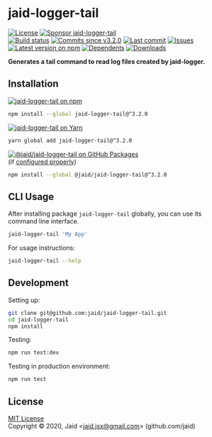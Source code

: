# jaid-logger-tail


<a href="https://raw.githubusercontent.com/jaid/jaid-logger-tail/master/license.txt"><img src="https://img.shields.io/github/license/jaid/jaid-logger-tail?style=flat-square" alt="License"/></a> <a href="https://github.com/sponsors/jaid"><img src="https://img.shields.io/badge/<3-Sponsor-FF45F1?style=flat-square" alt="Sponsor jaid-logger-tail"/></a>  
<a href="https://actions-badge.atrox.dev/jaid/jaid-logger-tail/goto"><img src="https://img.shields.io/endpoint.svg?style=flat-square&url=https%3A%2F%2Factions-badge.atrox.dev%2Fjaid%2Fjaid-logger-tail%2Fbadge" alt="Build status"/></a> <a href="https://github.com/jaid/jaid-logger-tail/commits"><img src="https://img.shields.io/github/commits-since/jaid/jaid-logger-tail/v3.2.0?style=flat-square&logo=github" alt="Commits since v3.2.0"/></a> <a href="https://github.com/jaid/jaid-logger-tail/commits"><img src="https://img.shields.io/github/last-commit/jaid/jaid-logger-tail?style=flat-square&logo=github" alt="Last commit"/></a> <a href="https://github.com/jaid/jaid-logger-tail/issues"><img src="https://img.shields.io/github/issues/jaid/jaid-logger-tail?style=flat-square&logo=github" alt="Issues"/></a>  
<a href="https://npmjs.com/package/jaid-logger-tail"><img src="https://img.shields.io/npm/v/jaid-logger-tail?style=flat-square&logo=npm&label=latest%20version" alt="Latest version on npm"/></a> <a href="https://github.com/jaid/jaid-logger-tail/network/dependents"><img src="https://img.shields.io/librariesio/dependents/npm/jaid-logger-tail?style=flat-square&logo=npm" alt="Dependents"/></a> <a href="https://npmjs.com/package/jaid-logger-tail"><img src="https://img.shields.io/npm/dm/jaid-logger-tail?style=flat-square&logo=npm" alt="Downloads"/></a>

**Generates a tail command to read log files created by jaid-logger.**





## Installation

<a href="https://npmjs.com/package/jaid-logger-tail"><img src="https://img.shields.io/badge/npm-jaid--logger--tail-C23039?style=flat-square&logo=npm" alt="jaid-logger-tail on npm"/></a>

```bash
npm install --global jaid-logger-tail@^3.2.0
```

<a href="https://yarnpkg.com/package/jaid-logger-tail"><img src="https://img.shields.io/badge/Yarn-jaid--logger--tail-2F8CB7?style=flat-square&logo=yarn&logoColor=white" alt="jaid-logger-tail on Yarn"/></a>

```bash
yarn global add jaid-logger-tail@^3.2.0
```

<a href="https://github.com/jaid/jaid-logger-tail/packages"><img src="https://img.shields.io/badge/GitHub Packages-@jaid/jaid--logger--tail-24282e?style=flat-square&logo=github" alt="@jaid/jaid-logger-tail on GitHub Packages"/></a>  
(if [configured properly](https://help.github.com/en/github/managing-packages-with-github-packages/configuring-npm-for-use-with-github-packages))

```bash
npm install --global @jaid/jaid-logger-tail@^3.2.0
```












## CLI Usage
After installing package `jaid-logger-tail` globally, you can use its command line interface.
```bash
jaid-logger-tail 'My App'
```
For usage instructions:
```bash
jaid-logger-tail --help
```




## Development



Setting up:
```bash
git clone git@github.com:jaid/jaid-logger-tail.git
cd jaid-logger-tail
npm install
```
Testing:
```bash
npm run test:dev
```
Testing in production environment:
```bash
npm run test
```


## License
[MIT License](https://raw.githubusercontent.com/jaid/jaid-logger-tail/master/license.txt)  
Copyright © 2020, Jaid \<jaid.jsx@gmail.com> (github.com/jaid)
